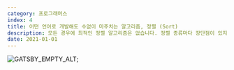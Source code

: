 ```yaml
---
category: 프로그래머스
index: 4
title: 어떤 언어로 개발해도 수없이 마주치는 알고리즘, 정렬 (Sort)
description: 모든 경우에 최적인 정렬 알고리즘은 없습니다. 정렬 종류마다 장단점이 있지요. 각 응용 분야에 적합한 정렬 방법을 사용해야 합니다.
date: 2021-01-01
---
```


![GATSBY_EMPTY_ALT](https://cdn.pixabay.com/photo/2016/09/09/23/27/the-ostrich-1658267_1280.jpg);
